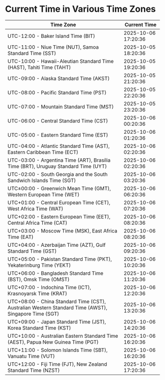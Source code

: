 # Current Time in Various Time Zones

| Time Zone | Current Time |
|-----------|--------------|
| UTC-12:00 - Baker Island Time (BIT) | 2025-10-06 17:20:36 |
| UTC-11:00 - Niue Time (NUT), Samoa Standard Time (SST) | 2025-10-05 18:20:36 |
| UTC-10:00 - Hawaii-Aleutian Standard Time (HAST), Tahiti Time (TAHT) | 2025-10-05 19:20:36 |
| UTC-09:00 - Alaska Standard Time (AKST) | 2025-10-05 21:20:36 |
| UTC-08:00 - Pacific Standard Time (PST) | 2025-10-05 22:20:36 |
| UTC-07:00 - Mountain Standard Time (MST) | 2025-10-05 23:20:36 |
| UTC-06:00 - Central Standard Time (CST) | 2025-10-06 00:20:36 |
| UTC-05:00 - Eastern Standard Time (EST) | 2025-10-06 01:20:36 |
| UTC-04:00 - Atlantic Standard Time (AST), Eastern Caribbean Time (ECT) | 2025-10-06 02:20:36 |
| UTC-03:00 - Argentina Time (ART), Brasília Time (BRT), Uruguay Standard Time (UYT) | 2025-10-06 02:20:36 |
| UTC-02:00 - South Georgia and the South Sandwich Islands Time (SGT) | 2025-10-06 03:20:36 |
| UTC±00:00 - Greenwich Mean Time (GMT), Western European Time (WET) | 2025-10-06 06:20:36 |
| UTC+01:00 - Central European Time (CET), West Africa Time (WAT) | 2025-10-06 07:20:36 |
| UTC+02:00 - Eastern European Time (EET), Central Africa Time (CAT) | 2025-10-06 08:20:36 |
| UTC+03:00 - Moscow Time (MSK), East Africa Time (EAT) | 2025-10-06 08:20:36 |
| UTC+04:00 - Azerbaijan Time (AZT), Gulf Standard Time (GST) | 2025-10-06 09:20:36 |
| UTC+05:00 - Pakistan Standard Time (PKT), Yekaterinburg Time (YEKT) | 2025-10-06 10:20:36 |
| UTC+06:00 - Bangladesh Standard Time (BST), Omsk Time (OMST) | 2025-10-06 11:20:36 |
| UTC+07:00 - Indochina Time (ICT), Krasnoyarsk Time (KRAT) | 2025-10-06 12:20:36 |
| UTC+08:00 - China Standard Time (CST), Australian Western Standard Time (AWST), Singapore Time (SGT) | 2025-10-06 13:20:36 |
| UTC+09:00 - Japan Standard Time (JST), Korea Standard Time (KST) | 2025-10-06 14:20:36 |
| UTC+10:00 - Australian Eastern Standard Time (AEST), Papua New Guinea Time (PGT) | 2025-10-06 16:20:36 |
| UTC+11:00 - Solomon Islands Time (SBT), Vanuatu Time (VUT) | 2025-10-06 16:20:36 |
| UTC+12:00 - Fiji Time (FJT), New Zealand Standard Time (NZST) | 2025-10-06 17:20:36 |

